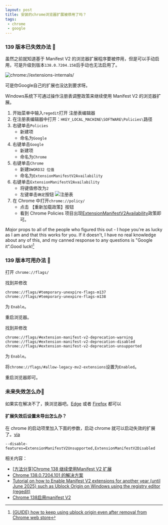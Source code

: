 ```yaml
---
layout: post
title: 安装的chrome浏览器扩展被停用了吗？
tags:
 - chrome
 - google
---
```


### 139 版本已失效办法 🧨

虽然之前就知道基于 Manifest V2 的浏览器扩展程序要被停用，但是可以手动启用，可是升级到版本`138.0.7204.158`后手动也无法启用了。

![chrome://extensions-internals/](https://f.xavierskip.com/i/c8b1b3bb3d5aeb67757a0510619cdea865d552f418bcf135ee48a108a0abf675.jpg)

可是你Google自己的扩展也没达到要求呀。

Windows系统下可通过操作注册表调整政策来继续使用 Manifest V2 的浏览器扩展。

1. 开始菜单中输入`regedit`打开 注册表编辑器
2. 在注册表编辑器中打开：`HKEY_LOCAL_MACHINE\SOFTWARE\Policies\`路径
3. 右键单击`Policies`
    - 新建项
    - 命名为`Google`
4. 右键单击`Google`
    - 新建项
    - 命名为`Chrome`
5. 右键单击`Chrome`
    - 新建`DWORD32 位值`
    - 命名为`ExtensionManifestV2Availability`
6. 右键单击`ExtensionManifestV2Availability`
	- 将键值修改为`2`
    - 左键单击`确定`按钮
    ![注册表](https://f.xavierskip.com/i/442bbca7fe22f3d232ff770dd3f72d4b18f3a91ad6854078341d25ddd8024181.jpg)   
7. 在 Chrome 中打开`chrome://policy/`
    - 点击 【重新加载政策】按钮
    - 看到 Chrome Policies 项目出现[ExtensionManifestV2Availability](https://chromeenterprise.google/policies/?policy=ExtensionManifestV2Availability "详细了解“ExtensionManifestV2Availability”政策")政策即可。

_Major_ props to all of the people who figured this out - I hope you're as lucky as I am and that this works for you. If it doesn't, I have no real knowledge about any of this, and my canned response to any questions is "Google it".Good luck![^1]

[^1]:[(GUIDE) how to keep using ublock origin even after removal from Chrome web store](https://www.reddit.com/r/chrome/comments/1ix04u4/comment/mfu1hk4/)

### 139 版本可用办法 🎯

打开 `chrome://flags/`

找到并修改
```
chrome://flags/#temporary-unexpire-flags-m137
chrome://flags/#temporary-unexpire-flags-m138
```
为 `Enable`。

重启浏览器。

找到并修改
```
chrome://flags/#extension-manifest-v2-deprecation-warning
chrome://flags/#extension-manifest-v2-deprecation-disabled
chrome://flags/#extension-manifest-v2-deprecation-unsupported
```
为 `Enable`。

将`chrome://flags/#allow-legacy-mv2-extensions`设置为`Enabled`。

重启浏览器即可。

### 未来失效怎么办🔮 

如果实在解决不了，换浏览器吧。[Edge](https://www.microsoft.com/zh-cn/edge/download) 或者 [Firefox](https://www.firefox.com/) 都可以

#### 扩展失效后设置未导出怎么办？

在 chrome 的启动项里加入下面的参数，启动 chrome 就可以启动失效的扩展了。[via](https://github.com/violentmonkey/violentmonkey/issues/1934#issuecomment-3263239554)

`--disable-features=ExtensionManifestV2Unsupported,ExtensionManifestV2Disabled`

相关内容：
- [[方法分享]Chrome 138 继续使用Manifest V2 扩展](https://meta.appinn.net/t/topic/73073/)
- [Chrome 138.0.7204.101 的解决方案](https://github.com/Kenshin/simpread/discussions/6633#discussioncomment-13741609)
- [Tutorial on how to Enable Manifest V2 extensions for another year (until June 2025) such as Ublock Origin on Windows using the registry editor (regedit)](https://www.reddit.com/r/chrome/comments/1d799pa/tutorial_on_how_to_enable_manifest_v2_extensions/)
- [Chrome 138启用manifest V2](https://linux.do/t/topic/804079)


